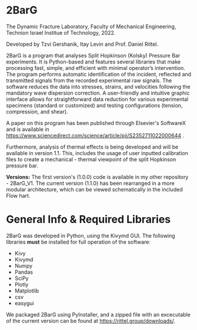 # 2BarG
 
 The Dynamic Fracture Laboratory, Faculty of Mechanical Engineering, Technion Israel Institue of Technology, 2022.
 
 Developed by Tzvi Gershanik, Itay Levin and Prof. Daniel Rittel.
 
2BarG is a program that analyses Split Hopkinson (Kolsky) Pressure Bar experiments. It is Python-based and features several libraries that make processing fast, simple, and efficient with minimal operator’s intervention. The program performs automatic identification of the incident, reflected and transmitted signals from the recorded experimental raw signals. The software reduces the data into stresses, strains, and velocities following the mandatory wave dispersion correction. A user-friendly and intuitive graphic interface allows for straightforward data reduction for various experimental specimens (standard or customized) and testing configurations (tension, compression, and shear). 

A paper on this program has been published through Elsevier's SoftwareX and is available in https://www.sciencedirect.com/science/article/pii/S2352711022000644 .

Furthermore, analysis of thermal effects is being developed and will be available in version 1.1. This, includes the usage of user inputted calibration files to create a mechanical - thermal viewpoint of the split Hopkinson pressure bar. 

**Versions:**
The first version's (1.0.0) code is available in my other repository - 2BarG_V1.
The current version (1.1.0) has been rearranged in a more modular architecture, which can be viewed schematically in the included Flow hart. 
 
# General Info & Required Libraries
2BarG was developed in Python, using the Kivymd GUI. The following libraries **must** be installed for full operation of the software:

* Kivy
* Kivymd
* Numpy
* Pandas
* SciPy
* Plotly
* Matplotlib
* csv
* easygui

We packaged 2BarG using PyInstaller, and a zipped file with an excecutable of the current version can be found at https://rittel.group/downloads/.


